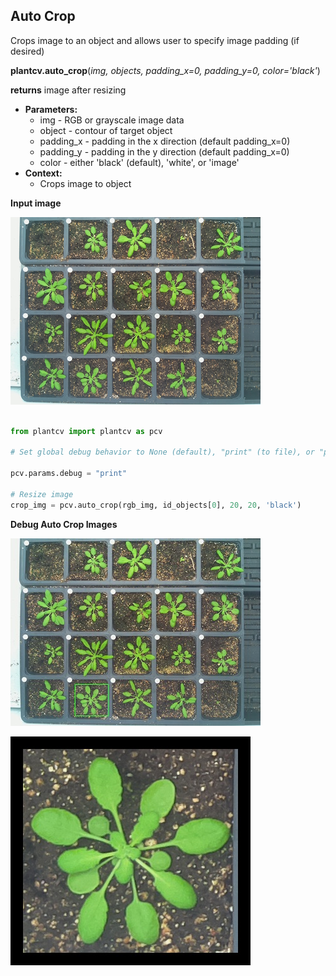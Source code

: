 ## Auto Crop

Crops image to an object and allows user to specify image padding (if desired)

**plantcv.auto_crop**(*img, objects, padding_x=0, padding_y=0, color='black'*)

**returns** image after resizing

- **Parameters:**
    - img - RGB or grayscale image data
    - object - contour of target object 
    - padding_x - padding in the x direction (default padding_x=0)
    - padding_y - padding in the y direction (default padding_x=0)
    - color - either 'black' (default), 'white', or 'image'
- **Context:**
    - Crops image to object
    
**Input image**

![Screenshot](img/documentation_images/auto_crop/2016-05-25_1031.chamber129-camera-01.jpg)

```python

from plantcv import plantcv as pcv

# Set global debug behavior to None (default), "print" (to file), or "plot" (Jupyter Notebooks or X11)

pcv.params.debug = "print"

# Resize image
crop_img = pcv.auto_crop(rgb_img, id_objects[0], 20, 20, 'black')
```

**Debug Auto Crop Images**

![Screenshot](img/documentation_images/auto_crop/155_crop_area.jpg)

![Screenshot](img/documentation_images/auto_crop/155_auto_cropped.jpg)
